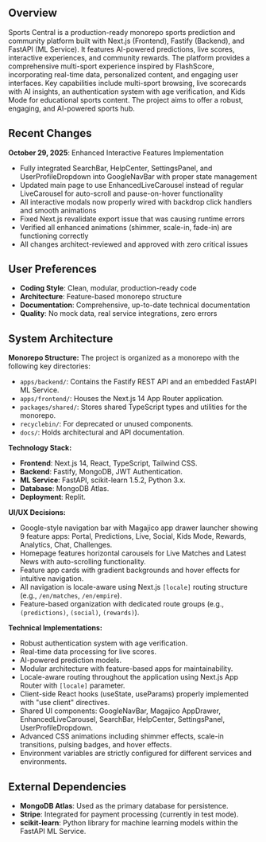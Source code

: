 ## Overview
Sports Central is a production-ready monorepo sports prediction and community platform built with Next.js (Frontend), Fastify (Backend), and FastAPI (ML Service). It features AI-powered predictions, live scores, interactive experiences, and community rewards. The platform provides a comprehensive multi-sport experience inspired by FlashScore, incorporating real-time data, personalized content, and engaging user interfaces. Key capabilities include multi-sport browsing, live scorecards with AI insights, an authentication system with age verification, and Kids Mode for educational sports content. The project aims to offer a robust, engaging, and AI-powered sports hub.

## Recent Changes
**October 29, 2025**: Enhanced Interactive Features Implementation
- Fully integrated SearchBar, HelpCenter, SettingsPanel, and UserProfileDropdown into GoogleNavBar with proper state management
- Updated main page to use EnhancedLiveCarousel instead of regular LiveCarousel for auto-scroll and pause-on-hover functionality
- All interactive modals now properly wired with backdrop click handlers and smooth animations
- Fixed Next.js revalidate export issue that was causing runtime errors
- Verified all enhanced animations (shimmer, scale-in, fade-in) are functioning correctly
- All changes architect-reviewed and approved with zero critical issues

## User Preferences
- **Coding Style**: Clean, modular, production-ready code
- **Architecture**: Feature-based monorepo structure
- **Documentation**: Comprehensive, up-to-date technical documentation
- **Quality**: No mock data, real service integrations, zero errors

## System Architecture
**Monorepo Structure:**
The project is organized as a monorepo with the following key directories:
- `apps/backend/`: Contains the Fastify REST API and an embedded FastAPI ML Service.
- `apps/frontend/`: Houses the Next.js 14 App Router application.
- `packages/shared/`: Stores shared TypeScript types and utilities for the monorepo.
- `recyclebin/`: For deprecated or unused components.
- `docs/`: Holds architectural and API documentation.

**Technology Stack:**
- **Frontend**: Next.js 14, React, TypeScript, Tailwind CSS.
- **Backend**: Fastify, MongoDB, JWT Authentication.
- **ML Service**: FastAPI, scikit-learn 1.5.2, Python 3.x.
- **Database**: MongoDB Atlas.
- **Deployment**: Replit.

**UI/UX Decisions:**
- Google-style navigation bar with Magajico app drawer launcher showing 9 feature apps: Portal, Predictions, Live, Social, Kids Mode, Rewards, Analytics, Chat, Challenges.
- Homepage features horizontal carousels for Live Matches and Latest News with auto-scrolling functionality.
- Feature app cards with gradient backgrounds and hover effects for intuitive navigation.
- All navigation is locale-aware using Next.js `[locale]` routing structure (e.g., `/en/matches`, `/en/empire`).
- Feature-based organization with dedicated route groups (e.g., `(predictions)`, `(social)`, `(rewards)`).

**Technical Implementations:**
- Robust authentication system with age verification.
- Real-time data processing for live scores.
- AI-powered prediction models.
- Modular architecture with feature-based apps for maintainability.
- Locale-aware routing throughout the application using Next.js App Router with `[locale]` parameter.
- Client-side React hooks (useState, useParams) properly implemented with "use client" directives.
- Shared UI components: GoogleNavBar, Magajico AppDrawer, EnhancedLiveCarousel, SearchBar, HelpCenter, SettingsPanel, UserProfileDropdown.
- Advanced CSS animations including shimmer effects, scale-in transitions, pulsing badges, and hover effects.
- Environment variables are strictly configured for different services and environments.

## External Dependencies
- **MongoDB Atlas**: Used as the primary database for persistence.
- **Stripe**: Integrated for payment processing (currently in test mode).
- **scikit-learn**: Python library for machine learning models within the FastAPI ML Service.